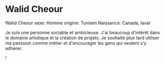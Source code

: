 # Walid Cheour

Walid Cheour
sexe: Homme
origine: Tunisen
Naissance: Canada, laval


Je suis une personne sociable et ambicieuse. J'ai beaucoup d'intérêt dans le domaine artistique et la création de projets.
Je souhaite plus tard utiliser ma passsion comme métier et d'encourager les gens qui veulent s'y adhérer.

!
